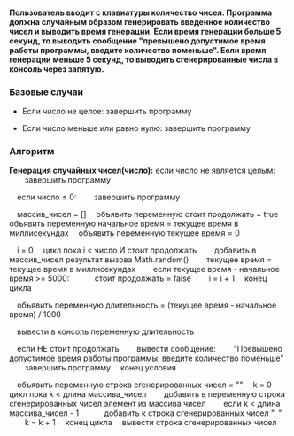 #### Пользователь вводит с клавиатуры количество чисел. Программа должна случайным образом генерировать введенное количество чисел и выводить время генерации. Если время генерации больше 5 секунд, то выводить сообщение "превышено допустимое время работы программы, введите количество поменьше". Если время генерации меньше 5 секунд, то выводить сгенерированные числа в консоль через запятую.

### Базовые случаи
 - Если число не целое:
   завершить программу
 
 - Если число меньше или равно нулю:
   завершить программу

### Алгоритм
**Генерация случайных чисел(число):** 
 если число не является целым:
  завершить программу

 если число ≤ 0:
  завершить программу

 массив_чисел = []
 объявить переменную стоит продолжать = true
 объявить переменную начальное время = текущее время в миллисекундах 
 объявить переменную текущее время = 0

 i = 0
 цикл пока i < число И стоит продолжать
  добавить в массив_чисел результат вызова Math.random()
  текущее время = текущее время в миллисекундах
  если текущее время - начальное время >= 5000:
   стоит продолжать = false
  i = i + 1
 конец цикла 

 объявить переменную длительность = (текущее время - начальное время) / 1000

 вывести в консоль переменную длительность

 если НЕ стоит продолжать
  вывести сообщение:
  "Превышено допустимое время работы программы, введите количество поменьше"
  завершить программу
 конец условия

 объявить переменную строка сгенерированных чисел = ""
 k = 0
 цикл пока k < длина массива_чисел
  добавить в переменную строка сгенерированных чисел элемент из массива чисел
  если k < длина массива_чисел - 1
   добавить к строка сгенерированных чисел ", "
  k = k + 1
 конец цикла
 вывести строка сгенерированных чисел